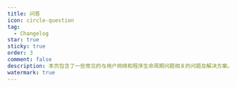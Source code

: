 ```yaml
---
title: 问答
icon: circle-question
tag:
  - Changelog
star: true
sticky: true
order: 3
comment: false
description: 本页包含了一些常见的与用户网络和程序生命周期问题相关的问题及解决方案。
watermark: true
---
```



<!-- @include: donate.md -->